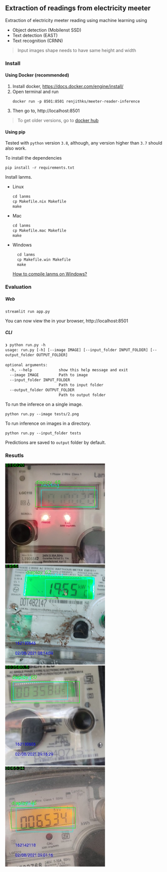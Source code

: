 ## Extraction of readings from electricity meeter
Extraction of electricity meeter reading using machine learning using
- Object detection (Mobilenst SSD)
- Text detection (EAST)
- Text recognition (CRNN)

>Input images shape needs to have same height and width

### Install

#### Using Docker (recommended)
1.  Install docker, https://docs.docker.com/engine/install/  
2. Open terminal and run
    ```console
    docker run -p 8501:8501 renjithks/meeter-reader-inference
    ```
4. Then go to, http://localhost:8501

>To get older versions, go to [docker hub](https://hub.docker.com/repository/docker/renjithks/meeter-reader-inference "") 

#### Using pip

Tested with `python` version `3.8`, although, any version higher than `3.7` should also work.

To install the dependencies
```console
pip install -r requirements.txt
```

Install lanms.
- Linux
  ```console
  cd lanms
  cp Makefile.nix Makefile
  make
  ```
- Mac
  ```console
  cd lanms
  cp Makefile.mac Makefile
  make
  ```
- Windows
  ```console
    cd lanms
    cp Makefile.win Makefile
    make
  ```
  [How to compile lanms on Windows?](https://github.com/argman/EAST/issues/120)
### Evaluation

##### Web
  ```
  streamlit run app.py
  ```
You can now view the in your browser, http://localhost:8501
##### CLI
```console
❯ python run.py -h
usage: run.py [-h] [--image IMAGE] [--input_folder INPUT_FOLDER] [--output_folder OUTPUT_FOLDER]

optional arguments:
  -h, --help            show this help message and exit
  --image IMAGE         Path to image
  --input_folder INPUT_FOLDER
                        Path to input folder
  --output_folder OUTPUT_FOLDER
                        Path to output folder
```

To run the inferece on a single image.
```console
python run.py --image tests/2.png
```
  To run inference on images in a directory.
  ```console
  python run.py --input_folder tests
  ```
  Predictions are saved to `output` folder by default.

### Resutls
![tests/2.png](output/2.png "") ![tests/3.png](output/3.png "")
![tests/4.png](output/4.png "") ![tests/6.jpeg](output/6.jpeg "")
